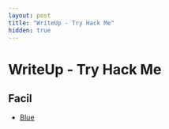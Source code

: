 ```yaml
---
layout: post
title: "WriteUp - Try Hack Me"
hidden: true
---
```


# WriteUp - Try Hack Me

## Facil

- [Blue](/posts/blue/)